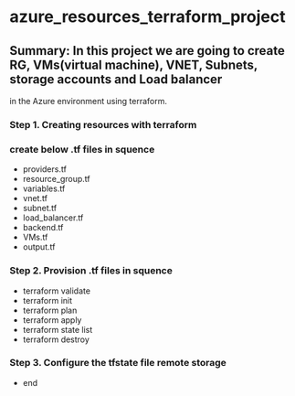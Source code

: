# azure_resources_terraform_project

## Summary: In this project we are going to create RG, VMs(virtual machine), VNET, Subnets, storage accounts and Load balancer 
in the Azure environment using terraform. 
            
### Step 1. Creating resources with terraform 

### create below .tf files in squence 

* providers.tf 
* resource_group.tf
* variables.tf
* vnet.tf
* subnet.tf
* load_balancer.tf
* backend.tf
* VMs.tf
* output.tf 

### Step 2. Provision .tf files in squence

 * terraform validate
 * terraform init
 * terraform plan
 * terraform apply
 * terraform state list
 * terraform destroy
 
 ### Step 3. Configure the tfstate file remote storage
 
 * end
 



